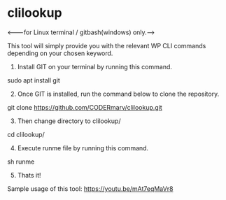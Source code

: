 # clilookup

<---for Linux terminal / gitbash(windows) only.-->

This tool will simply provide you with the relevant WP CLI commands depending on your chosen keyword.

1. Install GIT on your terminal by running this command.

sudo apt install git

2. Once GIT is installed, run the command below to clone the repository.

git clone https://github.com/CODERmarv/clilookup.git

3. Then change directory to clilookup/

cd clilookup/

4. Execute runme file by running this command.

sh runme

5. Thats it!


Sample usage of this tool: https://youtu.be/mAt7eqMaVr8
